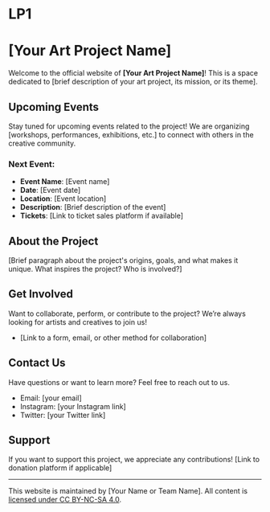 # LP1

# [Your Art Project Name]

Welcome to the official website of **[Your Art Project Name]**! This is a space dedicated to [brief description of your art project, its mission, or its theme].

## Upcoming Events

Stay tuned for upcoming events related to the project! We are organizing [workshops, performances, exhibitions, etc.] to connect with others in the creative community.

### Next Event:
- **Event Name**: [Event name]
- **Date**: [Event date]
- **Location**: [Event location]
- **Description**: [Brief description of the event]
- **Tickets**: [Link to ticket sales platform if available]

## About the Project

[Brief paragraph about the project's origins, goals, and what makes it unique. What inspires the project? Who is involved?]

## Get Involved

Want to collaborate, perform, or contribute to the project? We’re always looking for artists and creatives to join us!

- [Link to a form, email, or other method for collaboration]

## Contact Us

Have questions or want to learn more? Feel free to reach out to us.

- Email: [your email]
- Instagram: [your Instagram link]
- Twitter: [your Twitter link]

## Support

If you want to support this project, we appreciate any contributions! [Link to donation platform if applicable]

---

This website is maintained by [Your Name or Team Name]. All content is [licensed under CC BY-NC-SA 4.0](https://creativecommons.org/licenses/by-nc-sa/4.0/).

